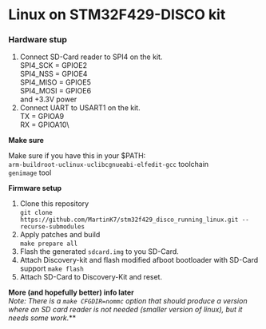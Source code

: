 # Linux on STM32F429-DISCO kit
### Hardware stup
1. Connect SD-Card reader to SPI4 on the kit.\
SPI4_SCK = GPIOE2\
SPI4_NSS = GPIOE4\
SPI4_MISO = GPIOE5\
SPI4_MOSI = GPIOE6\
and +3.3V power
3. Connect UART to USART1 on the kit.\
TX = GPIOA9\
RX = GPIOA10\

**Make sure**

Make sure if you have this in your $PATH:\
`arm-buildroot-uclinux-uclibcgnueabi-elfedit-gcc` toolchain\
`genimage` tool

**Firmware setup**

1. Clone this repository\
`git clone https://github.com/MartinK7/stm32f429_disco_running_linux.git --recurse-submodules`
2. Apply patches and build\
`make prepare all`
3. Flash the generated `sdcard.img` to you SD-Card.
4. Attach Discovery-kit and flash modified afboot bootloader with SD-Card support
`make flash`
5. Attach SD-Card to Discovery-Kit and reset.

**More (and hopefully better) info later**\
*Note: There is a `make CFGDIR=nommc` option that should produce a version where an SD card reader is not needed (smaller version of linux), but it needs some work.***
